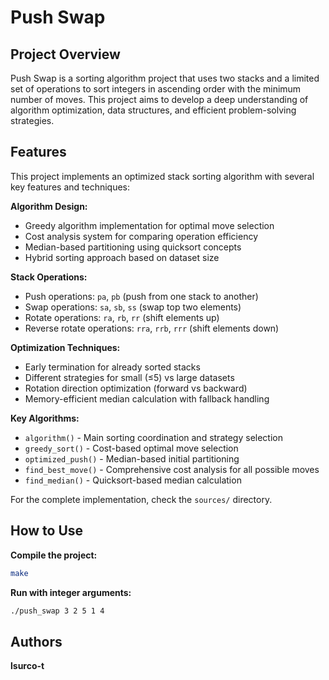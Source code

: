 # Push Swap

## Project Overview

Push Swap is a sorting algorithm project that uses two stacks and a limited set of operations to sort integers in ascending order with the minimum number of moves. This project aims to develop a deep understanding of algorithm optimization, data structures, and efficient problem-solving strategies.

## Features

This project implements an optimized stack sorting algorithm with several key features and techniques:

**Algorithm Design:**
- Greedy algorithm implementation for optimal move selection
- Cost analysis system for comparing operation efficiency
- Median-based partitioning using quicksort concepts
- Hybrid sorting approach based on dataset size

**Stack Operations:**
- Push operations: `pa`, `pb` (push from one stack to another)
- Swap operations: `sa`, `sb`, `ss` (swap top two elements)
- Rotate operations: `ra`, `rb`, `rr` (shift elements up)
- Reverse rotate operations: `rra`, `rrb`, `rrr` (shift elements down)

**Optimization Techniques:**
- Early termination for already sorted stacks
- Different strategies for small (≤5) vs large datasets
- Rotation direction optimization (forward vs backward)
- Memory-efficient median calculation with fallback handling

**Key Algorithms:**
- `algorithm()` - Main sorting coordination and strategy selection
- `greedy_sort()` - Cost-based optimal move selection
- `optimized_push()` - Median-based initial partitioning
- `find_best_move()` - Comprehensive cost analysis for all possible moves
- `find_median()` - Quicksort-based median calculation

For the complete implementation, check the `sources/` directory.

## How to Use

**Compile the project:**
```bash
make
```

**Run with integer arguments:**
```bash
./push_swap 3 2 5 1 4
```

## Authors

**lsurco-t**

